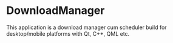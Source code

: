 # DownloadManager
 This application is a download manager cum scheduler build for desktop/mobile platforms with Qt, C++, QML etc. 
